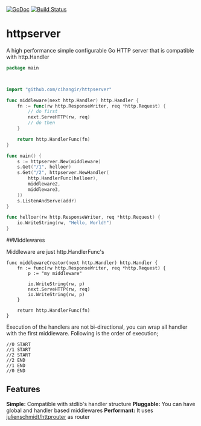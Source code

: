 [![GoDoc](https://godoc.org/github.com/cihangir/httpserver?status.svg)](https://godoc.org/github.com/cihangir/httpserver)
[![Build Status](https://travis-ci.org/cihangir/httpserver.svg)](https://travis-ci.org/cihangir/httpserver)

httpserver
==========

A high performance simple configurable Go HTTP server that is compatible with http.Handler

```go
package main



import "github.com/cihangir/httpserver"

func middleware(next http.Handler) http.Handler {
    fn := func(rw http.ResponseWriter, req *http.Request) {
        // do first
        next.ServeHTTP(rw, req)
        // do then
    }

    return http.HandlerFunc(fn)
}

func main() {
    s := httpserver.New(middleware)
    s.Get("/1", helloer)
    s.Get("/2", httpserver.NewHandler(
        http.HandlerFunc(helloer),
        middleware2,
        middleware3,
    ))
    s.ListenAndServe(addr)
}

func helloer(rw http.ResponseWriter, req *http.Request) {
    io.WriteString(rw, "Hello, World!")
}

```

##Middlewares

Middleware are just http.HandlerFunc's

```
func middlewareCreator(next http.Handler) http.Handler {
    fn := func(rw http.ResponseWriter, req *http.Request) {
        p := "my middleware"

        io.WriteString(rw, p)
        next.ServeHTTP(rw, req)
        io.WriteString(rw, p)
    }

    return http.HandlerFunc(fn)
}

```


Execution of the handlers are not bi-directional, you can wrap all handler with the first middleware. Following is the order of execution;
```
//0 START
//1 START
//2 START
//2 END
//1 END
//0 END
```

## Features
**Simple:** Compatible with stdlib's handler structure
**Pluggable:** You can have global and handler based middlewares
**Performant:** It uses [julienschmidt/httprouter](https://github.com/julienschmidt/go-http-routing-benchmark) as router
